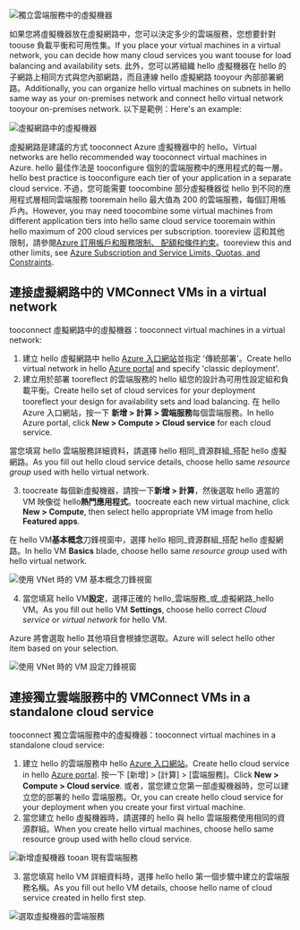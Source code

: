 

![獨立雲端服務中的虛擬機器](./media/virtual-machines-common-classic-connect-vms/CloudServiceExample.png)

<span data-ttu-id="f06da-102">如果您將虛擬機器放在虛擬網路中，您可以決定多少的雲端服務，您想要針對 toouse 負載平衡和可用性集。</span><span class="sxs-lookup"><span data-stu-id="f06da-102">If you place your virtual machines in a virtual network, you can decide how many cloud services you want toouse for load balancing and availability sets.</span></span> <span data-ttu-id="f06da-103">此外，您可以將組織 hello 虛擬機器在 hello 的子網路上相同方式與您內部網路，而且連線 hello 虛擬網路 tooyour 內部部署網路。</span><span class="sxs-lookup"><span data-stu-id="f06da-103">Additionally, you can organize hello virtual machines on subnets in hello same way as your on-premises network and connect hello virtual network tooyour on-premises network.</span></span> <span data-ttu-id="f06da-104">以下是範例：</span><span class="sxs-lookup"><span data-stu-id="f06da-104">Here's an example:</span></span>

![虛擬網路中的虛擬機器](./media/virtual-machines-common-classic-connect-vms/VirtualNetworkExample.png)

<span data-ttu-id="f06da-106">虛擬網路是建議的方式 tooconnect Azure 虛擬機器中的 hello。</span><span class="sxs-lookup"><span data-stu-id="f06da-106">Virtual networks are hello recommended way tooconnect virtual machines in Azure.</span></span> <span data-ttu-id="f06da-107">hello 最佳作法是 tooconfigure 個別的雲端服務中的應用程式的每一層。</span><span class="sxs-lookup"><span data-stu-id="f06da-107">hello best practice is tooconfigure each tier of your application in a separate cloud service.</span></span> <span data-ttu-id="f06da-108">不過，您可能需要 toocombine 部分虛擬機器從 hello 到不同的應用程式層相同雲端服務 tooremain hello 最大值為 200 的雲端服務，每個訂用帳戶內。</span><span class="sxs-lookup"><span data-stu-id="f06da-108">However, you may need toocombine some virtual machines from different application tiers into hello same cloud service tooremain within hello maximum of 200 cloud services per subscription.</span></span> <span data-ttu-id="f06da-109">tooreview 這和其他限制，請參閱[Azure 訂用帳戶和服務限制、 配額和條件約束](../articles/azure-subscription-service-limits.md)。</span><span class="sxs-lookup"><span data-stu-id="f06da-109">tooreview this and other limits, see [Azure Subscription and Service Limits, Quotas, and Constraints](../articles/azure-subscription-service-limits.md).</span></span>

## <a name="connect-vms-in-a-virtual-network"></a><span data-ttu-id="f06da-110">連接虛擬網路中的 VM</span><span class="sxs-lookup"><span data-stu-id="f06da-110">Connect VMs in a virtual network</span></span>
<span data-ttu-id="f06da-111">tooconnect 虛擬網路中的虛擬機器：</span><span class="sxs-lookup"><span data-stu-id="f06da-111">tooconnect virtual machines in a virtual network:</span></span>

1. <span data-ttu-id="f06da-112">建立 hello 虛擬網路中 hello [Azure 入口網站](../articles/virtual-network/virtual-networks-create-vnet-classic-pportal.md)並指定 '傳統部署'。</span><span class="sxs-lookup"><span data-stu-id="f06da-112">Create hello virtual network in hello [Azure portal](../articles/virtual-network/virtual-networks-create-vnet-classic-pportal.md) and specify 'classic deployment'.</span></span>
2. <span data-ttu-id="f06da-113">建立用於部署 tooreflect 的雲端服務的 hello 組您的設計為可用性設定組和負載平衡。</span><span class="sxs-lookup"><span data-stu-id="f06da-113">Create hello set of cloud services for your deployment tooreflect your design for availability sets and load balancing.</span></span> <span data-ttu-id="f06da-114">在 hello Azure 入口網站，按一下 **新增 > 計算 > 雲端服務**每個雲端服務。</span><span class="sxs-lookup"><span data-stu-id="f06da-114">In hello Azure portal, click **New > Compute > Cloud service** for each cloud service.</span></span>

  <span data-ttu-id="f06da-115">當您填寫 hello 雲端服務詳細資料，請選擇 hello 相同_資源群組_搭配 hello 虛擬網路。</span><span class="sxs-lookup"><span data-stu-id="f06da-115">As you fill out hello cloud service details, choose hello same _resource group_ used with hello virtual network.</span></span>

3. <span data-ttu-id="f06da-116">toocreate 每個新虛擬機器，請按一下**新增 > 計算**，然後選取 hello 適當的 VM 映像從 hello**熱門應用程式**。</span><span class="sxs-lookup"><span data-stu-id="f06da-116">toocreate each new virtual machine, click **New > Compute**, then select hello appropriate VM image from hello **Featured apps**.</span></span>

  <span data-ttu-id="f06da-117">在 hello VM**基本概念**刀鋒視窗中，選擇 hello 相同_資源群組_搭配 hello 虛擬網路。</span><span class="sxs-lookup"><span data-stu-id="f06da-117">In hello VM **Basics** blade, choose hello same _resource group_ used with hello virtual network.</span></span>

  ![使用 VNet 時的 VM 基本概念刀鋒視窗](./media/virtual-machines-common-classic-connect-vms/CreateVM_Basics_VN.png)

4. <span data-ttu-id="f06da-119">當您填寫 hello VM**設定**，選擇正確的 hello_雲端服務_或_虛擬網路_hello VM。</span><span class="sxs-lookup"><span data-stu-id="f06da-119">As you fill out hello VM **Settings**, choose hello correct _Cloud service_ or _virtual network_ for hello VM.</span></span>

  <span data-ttu-id="f06da-120">Azure 將會選取 hello 其他項目會根據您選取。</span><span class="sxs-lookup"><span data-stu-id="f06da-120">Azure will select hello other item based on your selection.</span></span>

  ![使用 VNet 時的 VM 設定刀鋒視窗](./media/virtual-machines-common-classic-connect-vms/CreateVM_Settings_VN.png)


## <a name="connect-vms-in-a-standalone-cloud-service"></a><span data-ttu-id="f06da-122">連接獨立雲端服務中的 VM</span><span class="sxs-lookup"><span data-stu-id="f06da-122">Connect VMs in a standalone cloud service</span></span>
<span data-ttu-id="f06da-123">tooconnect 獨立雲端服務中的虛擬機器：</span><span class="sxs-lookup"><span data-stu-id="f06da-123">tooconnect virtual machines in a standalone cloud service:</span></span>

1. <span data-ttu-id="f06da-124">建立 hello 的雲端服務中 hello [Azure 入口網站](http://portal.azure.com)。</span><span class="sxs-lookup"><span data-stu-id="f06da-124">Create hello cloud service in hello [Azure portal](http://portal.azure.com).</span></span> <span data-ttu-id="f06da-125">按一下 [新增] > [計算] > [雲端服務]。</span><span class="sxs-lookup"><span data-stu-id="f06da-125">Click **New > Compute > Cloud service**.</span></span> <span data-ttu-id="f06da-126">或者，當您建立您第一部虛擬機器時，您可以建立您的部署的 hello 雲端服務。</span><span class="sxs-lookup"><span data-stu-id="f06da-126">Or, you can create hello cloud service for your deployment when you create your first virtual machine.</span></span>
2. <span data-ttu-id="f06da-127">當您建立 hello 虛擬機器時，請選擇的 hello 與 hello 雲端服務使用相同的資源群組。</span><span class="sxs-lookup"><span data-stu-id="f06da-127">When you create hello virtual machines, choose hello same resource group used with hello cloud service.</span></span>

  ![新增虛擬機器 tooan 現有雲端服務](./media/virtual-machines-common-classic-connect-vms/CreateVM_Basics_SA.png)

3.  <span data-ttu-id="f06da-129">當您填寫 hello VM 詳細資料時，選擇 hello hello 第一個步驟中建立的雲端服務名稱。</span><span class="sxs-lookup"><span data-stu-id="f06da-129">As you fill out hello VM details, choose hello name of cloud service created in hello first step.</span></span>

  ![選取虛擬機器的雲端服務](./media/virtual-machines-common-classic-connect-vms/CreateVM_Settings_SA.png)
